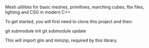 Mesh utilities for basic meshes, primitives, marching cubes, fbx files, lighting and CSG in modern C++

To get started, you will first need to clone this project and then:

git submodule init
git submodule update

This will import glm and minizip, required by this library.

